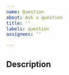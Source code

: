 ```yaml
---
name: Question
about: Ask a question
title: ''
labels: question
assignees: ''

---
```


## Description

<!-- What do you need help with? -->
